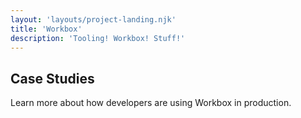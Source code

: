 ```yaml
---
layout: 'layouts/project-landing.njk'
title: 'Workbox'
description: 'Tooling! Workbox! Stuff!'
---
```


<!-- TODO(samthor): Using a h2 here doesn't match our designs, but it's a linter requirement -->

## Case Studies

Learn more about how developers are using Workbox in production.


